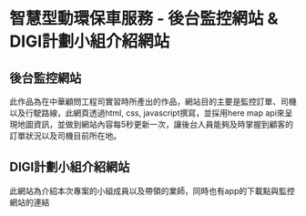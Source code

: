 # 智慧型動環保車服務 - 後台監控網站 & DIGI計劃小組介紹網站
## 後台監控網站
此作品為在中華顧問工程司實習時所產出的作品，網站目的主要是監控訂單、司機以及行駛路線，此網頁透過html, css, javascript撰寫，並採用here map api來呈現地圖資訊，並做到網站內容每5秒更新一次，讓後台人員能夠及時掌握到顧客的訂單狀況以及司機目前所在地。
## DIGI計劃小組介紹網站
此網站為介紹本次專案的小組成員以及帶領的業師，同時也有app的下載點與監控網站的連結
